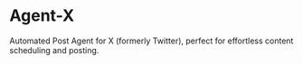 # Agent-X
Automated Post Agent for X (formerly Twitter), perfect for effortless content scheduling and posting.

